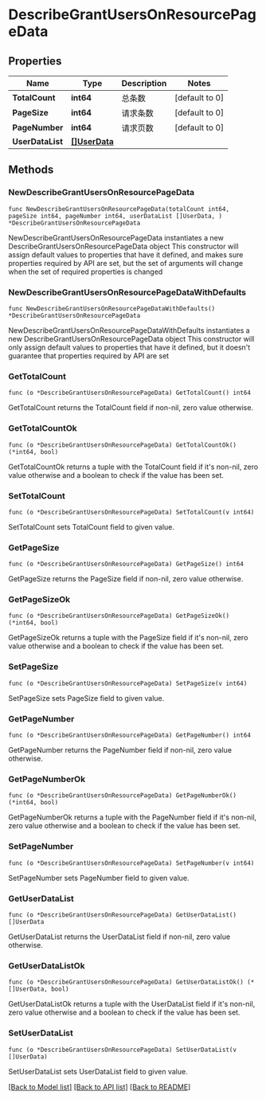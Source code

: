 # DescribeGrantUsersOnResourcePageData

## Properties

Name | Type | Description | Notes
------------ | ------------- | ------------- | -------------
**TotalCount** | **int64** | 总条数 | [default to 0]
**PageSize** | **int64** | 请求条数 | [default to 0]
**PageNumber** | **int64** | 请求页数 | [default to 0]
**UserDataList** | [**[]UserData**](UserData.md) |  | 

## Methods

### NewDescribeGrantUsersOnResourcePageData

`func NewDescribeGrantUsersOnResourcePageData(totalCount int64, pageSize int64, pageNumber int64, userDataList []UserData, ) *DescribeGrantUsersOnResourcePageData`

NewDescribeGrantUsersOnResourcePageData instantiates a new DescribeGrantUsersOnResourcePageData object
This constructor will assign default values to properties that have it defined,
and makes sure properties required by API are set, but the set of arguments
will change when the set of required properties is changed

### NewDescribeGrantUsersOnResourcePageDataWithDefaults

`func NewDescribeGrantUsersOnResourcePageDataWithDefaults() *DescribeGrantUsersOnResourcePageData`

NewDescribeGrantUsersOnResourcePageDataWithDefaults instantiates a new DescribeGrantUsersOnResourcePageData object
This constructor will only assign default values to properties that have it defined,
but it doesn't guarantee that properties required by API are set

### GetTotalCount

`func (o *DescribeGrantUsersOnResourcePageData) GetTotalCount() int64`

GetTotalCount returns the TotalCount field if non-nil, zero value otherwise.

### GetTotalCountOk

`func (o *DescribeGrantUsersOnResourcePageData) GetTotalCountOk() (*int64, bool)`

GetTotalCountOk returns a tuple with the TotalCount field if it's non-nil, zero value otherwise
and a boolean to check if the value has been set.

### SetTotalCount

`func (o *DescribeGrantUsersOnResourcePageData) SetTotalCount(v int64)`

SetTotalCount sets TotalCount field to given value.


### GetPageSize

`func (o *DescribeGrantUsersOnResourcePageData) GetPageSize() int64`

GetPageSize returns the PageSize field if non-nil, zero value otherwise.

### GetPageSizeOk

`func (o *DescribeGrantUsersOnResourcePageData) GetPageSizeOk() (*int64, bool)`

GetPageSizeOk returns a tuple with the PageSize field if it's non-nil, zero value otherwise
and a boolean to check if the value has been set.

### SetPageSize

`func (o *DescribeGrantUsersOnResourcePageData) SetPageSize(v int64)`

SetPageSize sets PageSize field to given value.


### GetPageNumber

`func (o *DescribeGrantUsersOnResourcePageData) GetPageNumber() int64`

GetPageNumber returns the PageNumber field if non-nil, zero value otherwise.

### GetPageNumberOk

`func (o *DescribeGrantUsersOnResourcePageData) GetPageNumberOk() (*int64, bool)`

GetPageNumberOk returns a tuple with the PageNumber field if it's non-nil, zero value otherwise
and a boolean to check if the value has been set.

### SetPageNumber

`func (o *DescribeGrantUsersOnResourcePageData) SetPageNumber(v int64)`

SetPageNumber sets PageNumber field to given value.


### GetUserDataList

`func (o *DescribeGrantUsersOnResourcePageData) GetUserDataList() []UserData`

GetUserDataList returns the UserDataList field if non-nil, zero value otherwise.

### GetUserDataListOk

`func (o *DescribeGrantUsersOnResourcePageData) GetUserDataListOk() (*[]UserData, bool)`

GetUserDataListOk returns a tuple with the UserDataList field if it's non-nil, zero value otherwise
and a boolean to check if the value has been set.

### SetUserDataList

`func (o *DescribeGrantUsersOnResourcePageData) SetUserDataList(v []UserData)`

SetUserDataList sets UserDataList field to given value.



[[Back to Model list]](../README.md#documentation-for-models) [[Back to API list]](../README.md#documentation-for-api-endpoints) [[Back to README]](../README.md)


